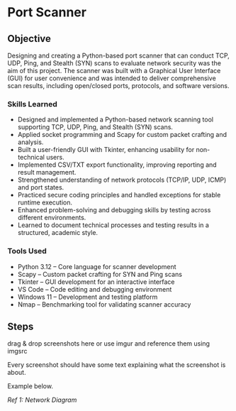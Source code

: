 # Port Scanner

## Objective

Designing and creating a Python-based port scanner that can conduct TCP, UDP, Ping, and Stealth (SYN) scans to evaluate network security was the aim of this project. The scanner was built with a Graphical User Interface (GUI) for user convenience and was intended to deliver comprehensive scan results, including open/closed ports, protocols, and software versions. 

### Skills Learned

- Designed and implemented a Python-based network scanning tool supporting TCP, UDP, Ping, and Stealth (SYN) scans.
- Applied socket programming and Scapy for custom packet crafting and analysis.
- Built a user-friendly GUI with Tkinter, enhancing usability for non-technical users.
- Implemented CSV/TXT export functionality, improving reporting and result management.
- Strengthened understanding of network protocols (TCP/IP, UDP, ICMP) and port states.
- Practiced secure coding principles and handled exceptions for stable runtime execution.
- Enhanced problem-solving and debugging skills by testing across different environments.
- Learned to document technical processes and testing results in a structured, academic style.

### Tools Used

- Python 3.12 – Core language for scanner development
- Scapy – Custom packet crafting for SYN and Ping scans
- Tkinter – GUI development for an interactive interface
- VS Code – Code editing and debugging environment
- Windows 11 – Development and testing platform
- Nmap – Benchmarking tool for validating scanner accuracy

## Steps
drag & drop screenshots here or use imgur and reference them using imgsrc

Every screenshot should have some text explaining what the screenshot is about.

Example below.

*Ref 1: Network Diagram*
